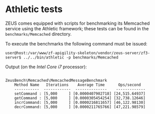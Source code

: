 # Athletic tests

ZEUS comes equipped with scripts for benchmarking its Memcached service using the Athletic framework; these tests can be found in the `benchmarks/Memcached` directory.

To execute the benchmarks the following command must be issued:

```
user@host:/var/www/zf-apigility-skeleton/vendor/zeus-server/zf3-server$ ../../bin/athletic -p benchmarks/Memcached
```

Output (on the _Intel Core i7_ processor):
```

ZeusBench\Memcached\MemcachedMessageBenchmark
    Method Name   Iterations    Average Time      Ops/second
    -----------  ------------  --------------    -------------
    setCommand : [5,000     ] [0.0000407902718] [24,515.64937]
    getCommand : [5,000     ] [0.0000305454254] [32,738.12646]
    incrCommand: [5,000     ] [0.0000216811657] [46,122.98130]
    decrCommand: [5,000     ] [0.0000211765766] [47,221.98579]
```